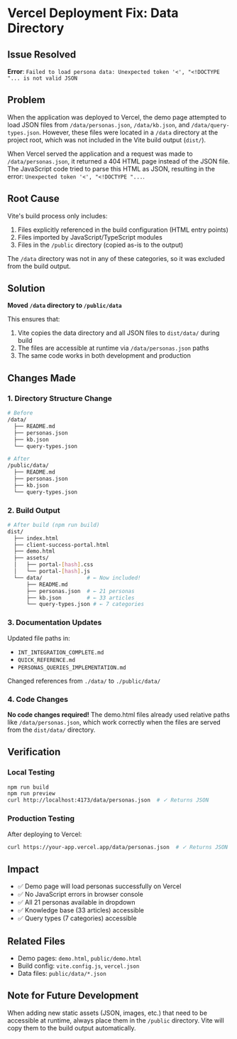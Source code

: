 # Vercel Deployment Fix: Data Directory

## Issue Resolved
**Error**: `Failed to load persona data: Unexpected token '<', "<!DOCTYPE "... is not valid JSON`

## Problem
When the application was deployed to Vercel, the demo page attempted to load JSON files from `/data/personas.json`, `/data/kb.json`, and `/data/query-types.json`. However, these files were located in a `/data` directory at the project root, which was not included in the Vite build output (`dist/`).

When Vercel served the application and a request was made to `/data/personas.json`, it returned a 404 HTML page instead of the JSON file. The JavaScript code tried to parse this HTML as JSON, resulting in the error: `Unexpected token '<', "<!DOCTYPE "...`.

## Root Cause
Vite's build process only includes:
1. Files explicitly referenced in the build configuration (HTML entry points)
2. Files imported by JavaScript/TypeScript modules
3. Files in the `/public` directory (copied as-is to the output)

The `/data` directory was not in any of these categories, so it was excluded from the build output.

## Solution
**Moved `/data` directory to `/public/data`**

This ensures that:
1. Vite copies the data directory and all JSON files to `dist/data/` during build
2. The files are accessible at runtime via `/data/personas.json` paths
3. The same code works in both development and production

## Changes Made

### 1. Directory Structure Change
```bash
# Before
/data/
  ├── README.md
  ├── personas.json
  ├── kb.json
  └── query-types.json

# After
/public/data/
  ├── README.md
  ├── personas.json
  ├── kb.json
  └── query-types.json
```

### 2. Build Output
```bash
# After build (npm run build)
dist/
  ├── index.html
  ├── client-success-portal.html
  ├── demo.html
  ├── assets/
  │   ├── portal-[hash].css
  │   └── portal-[hash].js
  └── data/              # ← Now included!
      ├── README.md
      ├── personas.json  # ← 21 personas
      ├── kb.json        # ← 33 articles
      └── query-types.json # ← 7 categories
```

### 3. Documentation Updates
Updated file paths in:
- `INT_INTEGRATION_COMPLETE.md`
- `QUICK_REFERENCE.md`
- `PERSONAS_QUERIES_IMPLEMENTATION.md`

Changed references from `./data/` to `./public/data/`

### 4. Code Changes
**No code changes required!** The demo.html files already used relative paths like `/data/personas.json`, which work correctly when the files are served from the `dist/data/` directory.

## Verification

### Local Testing
```bash
npm run build
npm run preview
curl http://localhost:4173/data/personas.json  # ✓ Returns JSON
```

### Production Testing
After deploying to Vercel:
```bash
curl https://your-app.vercel.app/data/personas.json  # ✓ Returns JSON
```

## Impact
- ✅ Demo page will load personas successfully on Vercel
- ✅ No JavaScript errors in browser console
- ✅ All 21 personas available in dropdown
- ✅ Knowledge base (33 articles) accessible
- ✅ Query types (7 categories) accessible

## Related Files
- Demo pages: `demo.html`, `public/demo.html`
- Build config: `vite.config.js`, `vercel.json`
- Data files: `public/data/*.json`

## Note for Future Development
When adding new static assets (JSON, images, etc.) that need to be accessible at runtime, always place them in the `/public` directory. Vite will copy them to the build output automatically.
